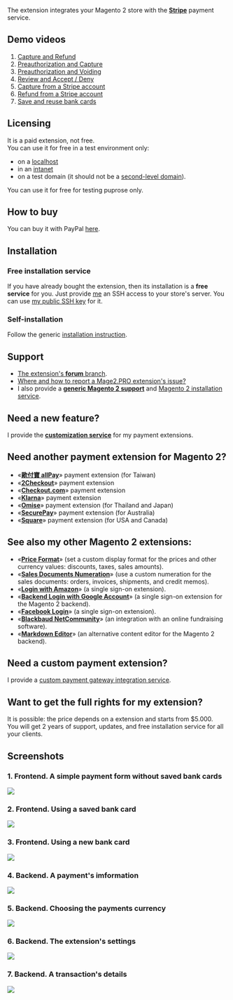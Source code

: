 The extension integrates your Magento 2 store with the **[Stripe](https://stripe.com/)** payment service.

## Demo videos

1. [Capture and Refund](https://www.youtube.com/watch?v=kBaiBnPNmEo)
2. [Preauthorization and Capture](https://www.youtube.com/watch?v=BnBlsafqPsM)
3. [Preauthorization and Voiding](https://www.youtube.com/watch?v=0kxVBCmhpHU)
4. [Review and Accept / Deny](https://www.youtube.com/watch?v=9W4FjZN8uKo)
5. [Capture from a Stripe account](https://www.youtube.com/watch?v=MjaOJUM9ddU)
6. [Refund from a Stripe account](https://www.youtube.com/watch?v=dUUzgnvKYCg)
7. [Save and reuse bank cards](https://www.youtube.com/watch?v=OlL6GndwOX4)

## Licensing
It is a paid extension, not free.  
You can use it for free in a test environment only: 
- on a [localhost](https://en.wikipedia.org/wiki/Localhost)
- in an [intanet](https://en.wikipedia.org/wiki/Intranet)
- on a test domain (it should not be a [second-level domain](https://en.wikipedia.org/wiki/Second-level_domain)).

You can use it for free for testing puprose only.

## How to buy

You can buy it with PayPal [here](https://mage2.pro/t/980).

## Installation
### Free installation service
If you have already bought the extension, then its installation is a **free service** for you. Just provide [me](https://mage2.pro/users/dmitry_fedyuk) an SSH access to your store's server. You can use [my public SSH key](https://mage2.pro/t/2092) for it.

### Self-installation 
Follow the generic [installation instruction](https://mage2.pro/t/263). 

## Support
- [The extension's **forum** branch](https://mage2.pro/c/extensions/stripe).
- [Where and how to report a Mage2.PRO extension's issue?](https://mage2.pro/t/2034)
- I also provide a **[generic Magento 2 support](https://mage2.pro/t/topic/755)** and [Magento 2 installation service](https://mage2.pro/t/748).


## Need a new feature?
I provide the [**customization service**](https://mage2.pro/t/2020) for my payment extensions.

## Need another payment extension for Magento 2?

- «[**歐付寶 allPay**](https://mage2.pro/c/extensions/allpay)» payment extension (for Taiwan)
- «[**2Checkout**](https://mage2.pro/c/extensions/2checkout)» payment extension
- «[**Checkout.com**](https://mage2.pro/c/extensions/checkout-com)» payment extension
- «[**Klarna**](https://mage2.pro/c/extensions/klarna)» payment extension
- «[**Omise**](https://mage2.pro/c/extensions/omise)» payment extension (for Thailand and Japan)
- «[**SecurePay**](https://mage2.pro/c/extensions/securepay)» payment extension (for Australia)
- «[**Square**](https://mage2.pro/c/extensions/square)» payment extension (for USA and Canada)

## See also my other Magento 2 extensions:

- «[**Price Format**](https://mage2.pro/c/extensions/price-format)» (set a custom display format for the prices and other currency values: discounts, taxes, sales amounts).
- «[**Sales Documents Numeration**](https://mage2.pro/t/512)» (use a custom numeration for the sales documents: orders, invoices, shipments, and credit memos).
- «[**Login with Amazon**](https://mage2.pro/c/extensions/amazon-login)» (a single sign-on extension). 
- «[**Backend Login with Google Account**](https://mage2.pro/t/46)» (a single sign-on extension for the Magento 2 backend). 
- «[**Facebook Login**](https://mage2.pro/c/extensions/facebook-login)» (a single sign-on extension).
- «[**Blackbaud NetCommunity**](https://mage2.pro/c/extensions/blackbaud-netcommunity)» (an  integration with an online fundraising software).  
- «[**Markdown Editor**](https://mage2.pro/t/160)» (an alternative content editor for the Magento 2 backend).

## Need a custom payment extension?
I provide a [custom payment gateway integration service](https://mage2.pro/t/917).

## Want to get the full rights for my extension?
It is possible: the price depends on a extension and starts from $5.000.  
You will get 2 years of support, updates, and free installation service for all your clients.

## Screenshots
### 1. Frontend. A simple payment form without saved bank cards
![](https://mage2.pro/uploads/default/original/1X/dfc4f33ba61824ad005beb2a6c3ae77da7cb7fa9.png)
### 2. Frontend. Using a saved bank card
![](https://mage2.pro/uploads/default/original/2X/1/174398862837c092d3742388377cdc9c7edff92b.png)
### 3. Frontend. Using a new bank card
![](https://mage2.pro/uploads/default/original/2X/8/8429899325e38f4a4926ae6f3cfd333d4247a1e7.png)
### 4. Backend. A payment's imformation
![](https://mage2.pro/uploads/default/original/2X/b/be3f4d12792c8d00f9a27f2f83b6eb12537602ef.png)
### 5. Backend. Choosing the payments currency
![](https://mage2.pro/uploads/default/original/2X/a/a8ae59e005b34a2ffdb41c7f85acb4bd5fdf660d.png)
### 6. Backend. The extension's settings
![](https://mage2.pro/uploads/default/original/1X/abc830769aaa9251fe49db2ba0bbf20dc1a3ac77.png)
### 7. Backend. A transaction's details
![](https://mage2.pro/uploads/default/original/2X/9/9ef3c6c7dfad87620cb310e97a4c004ad4cd81ed.png)
